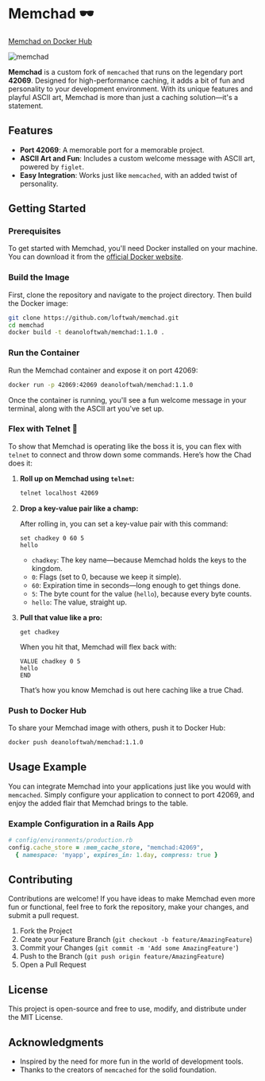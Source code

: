 # Memchad 🕶️

[Memchad on Docker Hub](https://hub.docker.com/r/deanoloftwah/memchad)

![memchad](https://github.com/user-attachments/assets/184cb980-9af5-457e-9547-08d687da331e)

**Memchad** is a custom fork of `memcached` that runs on the legendary port **42069**. Designed for high-performance caching, it adds a bit of fun and personality to your development environment. With its unique features and playful ASCII art, Memchad is more than just a caching solution—it's a statement.

## Features

- **Port 42069**: A memorable port for a memorable project.
- **ASCII Art and Fun**: Includes a custom welcome message with ASCII art, powered by `figlet`.
- **Easy Integration**: Works just like `memcached`, with an added twist of personality.

## Getting Started

### Prerequisites

To get started with Memchad, you'll need Docker installed on your machine. You can download it from the [official Docker website](https://get.docker.com).

### Build the Image

First, clone the repository and navigate to the project directory. Then build the Docker image:

```bash
git clone https://github.com/loftwah/memchad.git
cd memchad
docker build -t deanoloftwah/memchad:1.1.0 .
```

### Run the Container

Run the Memchad container and expose it on port 42069:

```bash
docker run -p 42069:42069 deanoloftwah/memchad:1.1.0
```

Once the container is running, you'll see a fun welcome message in your terminal, along with the ASCII art you've set up.

### Flex with Telnet 🦾

To show that Memchad is operating like the boss it is, you can flex with `telnet` to connect and throw down some commands. Here’s how the Chad does it:

1. **Roll up on Memchad using `telnet`:**

   ```bash
   telnet localhost 42069
   ```

2. **Drop a key-value pair like a champ:**

   After rolling in, you can set a key-value pair with this command:

   ```plaintext
   set chadkey 0 60 5
   hello
   ```

   * `chadkey`: The key name—because Memchad holds the keys to the kingdom.
   * `0`: Flags (set to 0, because we keep it simple).
   * `60`: Expiration time in seconds—long enough to get things done.
   * `5`: The byte count for the value (`hello`), because every byte counts.
   * `hello`: The value, straight up.

3. **Pull that value like a pro:**

   ```plaintext
   get chadkey
   ```

   When you hit that, Memchad will flex back with:

   ```plaintext
   VALUE chadkey 0 5
   hello
   END
   ```

   That’s how you know Memchad is out here caching like a true Chad.

### Push to Docker Hub

To share your Memchad image with others, push it to Docker Hub:

```bash
docker push deanoloftwah/memchad:1.1.0
```

## Usage Example

You can integrate Memchad into your applications just like you would with `memcached`. Simply configure your application to connect to port 42069, and enjoy the added flair that Memchad brings to the table.

### Example Configuration in a Rails App

```ruby
# config/environments/production.rb
config.cache_store = :mem_cache_store, "memchad:42069",
  { namespace: 'myapp', expires_in: 1.day, compress: true }
```

## Contributing

Contributions are welcome! If you have ideas to make Memchad even more fun or functional, feel free to fork the repository, make your changes, and submit a pull request.

1. Fork the Project
2. Create your Feature Branch (`git checkout -b feature/AmazingFeature`)
3. Commit your Changes (`git commit -m 'Add some AmazingFeature'`)
4. Push to the Branch (`git push origin feature/AmazingFeature`)
5. Open a Pull Request

## License

This project is open-source and free to use, modify, and distribute under the MIT License.

## Acknowledgments

- Inspired by the need for more fun in the world of development tools.
- Thanks to the creators of `memcached` for the solid foundation.
